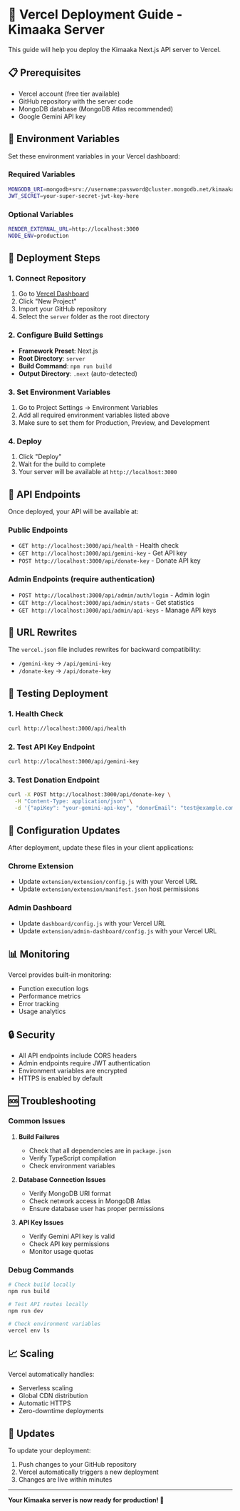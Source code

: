 # 🚀 Vercel Deployment Guide - Kimaaka Server

This guide will help you deploy the Kimaaka Next.js API server to Vercel.

## 📋 Prerequisites

- Vercel account (free tier available)
- GitHub repository with the server code
- MongoDB database (MongoDB Atlas recommended)
- Google Gemini API key

## 🔧 Environment Variables

Set these environment variables in your Vercel dashboard:

### Required Variables
```bash
MONGODB_URI=mongodb+srv://username:password@cluster.mongodb.net/kimaaka-server
JWT_SECRET=your-super-secret-jwt-key-here
```

### Optional Variables
```bash
RENDER_EXTERNAL_URL=http://localhost:3000
NODE_ENV=production
```

## 🚀 Deployment Steps

### 1. Connect Repository
1. Go to [Vercel Dashboard](https://vercel.com/dashboard)
2. Click "New Project"
3. Import your GitHub repository
4. Select the `server` folder as the root directory

### 2. Configure Build Settings
- **Framework Preset**: Next.js
- **Root Directory**: `server`
- **Build Command**: `npm run build`
- **Output Directory**: `.next` (auto-detected)

### 3. Set Environment Variables
1. Go to Project Settings → Environment Variables
2. Add all required environment variables listed above
3. Make sure to set them for Production, Preview, and Development

### 4. Deploy
1. Click "Deploy"
2. Wait for the build to complete
3. Your server will be available at `http://localhost:3000`

## 🔗 API Endpoints

Once deployed, your API will be available at:

### Public Endpoints
- `GET http://localhost:3000/api/health` - Health check
- `GET http://localhost:3000/api/gemini-key` - Get API key
- `POST http://localhost:3000/api/donate-key` - Donate API key

### Admin Endpoints (require authentication)
- `POST http://localhost:3000/api/admin/auth/login` - Admin login
- `GET http://localhost:3000/api/admin/stats` - Get statistics
- `GET http://localhost:3000/api/admin/api-keys` - Manage API keys

## 🔄 URL Rewrites

The `vercel.json` file includes rewrites for backward compatibility:
- `/gemini-key` → `/api/gemini-key`
- `/donate-key` → `/api/donate-key`

## 🧪 Testing Deployment

### 1. Health Check
```bash
curl http://localhost:3000/api/health
```

### 2. Test API Key Endpoint
```bash
curl http://localhost:3000/api/gemini-key
```

### 3. Test Donation Endpoint
```bash
curl -X POST http://localhost:3000/api/donate-key \
  -H "Content-Type: application/json" \
  -d '{"apiKey": "your-gemini-api-key", "donorEmail": "test@example.com"}'
```

## 🔧 Configuration Updates

After deployment, update these files in your client applications:

### Chrome Extension
- Update `extension/extension/config.js` with your Vercel URL
- Update `extension/extension/manifest.json` host permissions

### Admin Dashboard
- Update `dashboard/config.js` with your Vercel URL
- Update `extension/admin-dashboard/config.js` with your Vercel URL

## 📊 Monitoring

Vercel provides built-in monitoring:
- Function execution logs
- Performance metrics
- Error tracking
- Usage analytics

## 🔒 Security

- All API endpoints include CORS headers
- Admin endpoints require JWT authentication
- Environment variables are encrypted
- HTTPS is enabled by default

## 🆘 Troubleshooting

### Common Issues

1. **Build Failures**
   - Check that all dependencies are in `package.json`
   - Verify TypeScript compilation
   - Check environment variables

2. **Database Connection Issues**
   - Verify MongoDB URI format
   - Check network access in MongoDB Atlas
   - Ensure database user has proper permissions

3. **API Key Issues**
   - Verify Gemini API key is valid
   - Check API key permissions
   - Monitor usage quotas

### Debug Commands

```bash
# Check build locally
npm run build

# Test API routes locally
npm run dev

# Check environment variables
vercel env ls
```

## 📈 Scaling

Vercel automatically handles:
- Serverless scaling
- Global CDN distribution
- Automatic HTTPS
- Zero-downtime deployments

## 🔄 Updates

To update your deployment:
1. Push changes to your GitHub repository
2. Vercel automatically triggers a new deployment
3. Changes are live within minutes

---

**Your Kimaaka server is now ready for production! 🎉**
